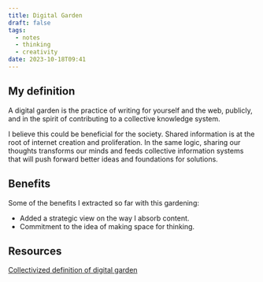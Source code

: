 ```yaml
---
title: Digital Garden
draft: false
tags:
  - notes
  - thinking
  - creativity
date: 2023-10-18T09:41
---
```


## My definition

A digital garden is the practice of writing for yourself and the web, publicly, and in the spirit of contributing to a collective knowledge system.

I believe this could be beneficial for the society. Shared information is at the root of internet creation and proliferation. In the same logic, sharing our thoughts transforms our minds and feeds collective information systems that will push forward better ideas and foundations for solutions.

## Benefits

Some of the benefits I extracted so far with this gardening:
- Added a strategic view on the way I absorb content.
- Commitment to the idea of making space for thinking.

## Resources

[Collectivized definition of digital garden](https://indieweb.org/digital_garden)
